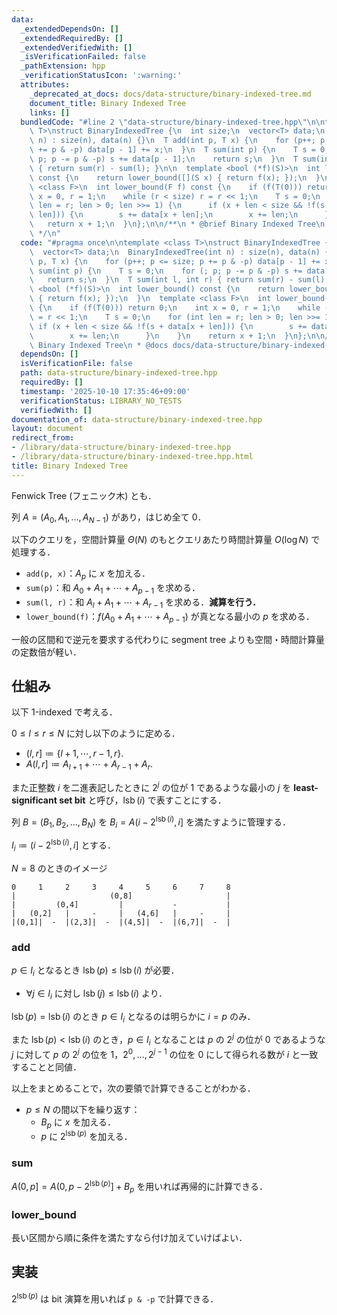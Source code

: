 ```yaml
---
data:
  _extendedDependsOn: []
  _extendedRequiredBy: []
  _extendedVerifiedWith: []
  _isVerificationFailed: false
  _pathExtension: hpp
  _verificationStatusIcon: ':warning:'
  attributes:
    _deprecated_at_docs: docs/data-structure/binary-indexed-tree.md
    document_title: Binary Indexed Tree
    links: []
  bundledCode: "#line 2 \"data-structure/binary-indexed-tree.hpp\"\n\ntemplate <class\
    \ T>\nstruct BinaryIndexedTree {\n  int size;\n  vector<T> data;\n  BinaryIndexedTree(int\
    \ n) : size(n), data(n) {}\n  T add(int p, T x) {\n    for (p++; p <= size; p\
    \ += p & -p) data[p - 1] += x;\n  }\n  T sum(int p) {\n    T s = 0;\n    for (;\
    \ p; p -= p & -p) s += data[p - 1];\n    return s;\n  }\n  T sum(int l, int r)\
    \ { return sum(r) - sum(l); }\n\n  template <bool (*f)(S)>\n  int lower_bound()\
    \ const {\n    return lower_bound([](S x) { return f(x); });\n  }\n  template\
    \ <class F>\n  int lower_bound(F f) const {\n    if (f(T(0))) return 0;\n    int\
    \ x = 0, r = 1;\n    while (r < size) r = r << 1;\n    T s = 0;\n    for (int\
    \ len = r; len > 0; len >>= 1) {\n      if (x + len < size && !f(s + data[x +\
    \ len])) {\n        s += data[x + len];\n        x += len;\n      }\n    }\n \
    \   return x + 1;\n  }\n};\n\n/**\n * @brief Binary Indexed Tree\n * @docs docs/data-structure/binary-indexed-tree.md\n\
    \ */\n"
  code: "#pragma once\n\ntemplate <class T>\nstruct BinaryIndexedTree {\n  int size;\n\
    \  vector<T> data;\n  BinaryIndexedTree(int n) : size(n), data(n) {}\n  T add(int\
    \ p, T x) {\n    for (p++; p <= size; p += p & -p) data[p - 1] += x;\n  }\n  T\
    \ sum(int p) {\n    T s = 0;\n    for (; p; p -= p & -p) s += data[p - 1];\n \
    \   return s;\n  }\n  T sum(int l, int r) { return sum(r) - sum(l); }\n\n  template\
    \ <bool (*f)(S)>\n  int lower_bound() const {\n    return lower_bound([](S x)\
    \ { return f(x); });\n  }\n  template <class F>\n  int lower_bound(F f) const\
    \ {\n    if (f(T(0))) return 0;\n    int x = 0, r = 1;\n    while (r < size) r\
    \ = r << 1;\n    T s = 0;\n    for (int len = r; len > 0; len >>= 1) {\n     \
    \ if (x + len < size && !f(s + data[x + len])) {\n        s += data[x + len];\n\
    \        x += len;\n      }\n    }\n    return x + 1;\n  }\n};\n\n/**\n * @brief\
    \ Binary Indexed Tree\n * @docs docs/data-structure/binary-indexed-tree.md\n */"
  dependsOn: []
  isVerificationFile: false
  path: data-structure/binary-indexed-tree.hpp
  requiredBy: []
  timestamp: '2025-10-10 17:35:46+09:00'
  verificationStatus: LIBRARY_NO_TESTS
  verifiedWith: []
documentation_of: data-structure/binary-indexed-tree.hpp
layout: document
redirect_from:
- /library/data-structure/binary-indexed-tree.hpp
- /library/data-structure/binary-indexed-tree.hpp.html
title: Binary Indexed Tree
---
```

Fenwick Tree (フェニック木) とも．

列 $A=(A_0,A_1,\dots,A_{N-1})$ があり，はじめ全て $0$．

以下のクエリを，空間計算量 $\Theta(N)$ のもとクエリあたり時間計算量 $O(\log N)$ で処理する．

- `add(p, x)`：$A_p$ に $x$ を加える．
- `sum(p)`：和 $A_0+A_1+\cdots+A_{p-1}$ を求める．
- `sum(l, r)`：和 $A_l+A_1+\cdots+A_{r-1}$ を求める．**減算を行う．**
- `lower_bound(f)`：$f(A_0+A_1+\cdots+A_{p-1})$ が真となる最小の $p$ を求める．

一般の区間和で逆元を要求する代わりに segment tree よりも空間・時間計算量の定数倍が軽い．

## 仕組み

以下 1-indexed で考える．

$0\leq l\leq r\leq N$ に対し以下のように定める．

- $(l,r]\coloneqq\{l+1,\cdots,r-1,r\}.$
- $A(l,r]\coloneqq A_{l+1}+\cdots+A_{r-1}+A_r.$

また正整数 $i$ を二進表記したときに $2^j$ の位が $1$ であるような最小の $j$ を **least-significant set bit** と呼び，$\operatorname{lsb}(i)$ で表すことにする．

列 $B=(B_1,B_2,\dots,B_N)$ を $B_i=A(i-2^{\operatorname{lsb}(i)},i]$ を満たすように管理する．

$I_i\coloneqq(i-2^{\operatorname{lsb}(i)},i]$ とする．

$N=8$ のときのイメージ
```
0     1     2     3     4     5     6     7     8
|                     (0,8]                     |
|         (0,4]         |           -           |
|   (0,2]   |     -     |   (4,6]   |     -     |
|(0,1]|  -  |(2,3]|  -  |(4,5]|  -  |(6,7]|  -  |
```

### add

$p\in I_i$ となるとき $\operatorname{lsb}(p) \leq \operatorname{lsb}(i)$ が必要．

- $\forall j\in I_i$ に対し $\operatorname{lsb}(j) \leq \operatorname{lsb}(i)$ より．

$\operatorname{lsb}(p)=\operatorname{lsb}(i)$ のとき $p\in I_i$ となるのは明らかに $i=p$ のみ．

また $\operatorname{lsb}(p) \lt \operatorname{lsb}(i)$ のとき，$p\in I_i$ となることは $p$ の $2^j$ の位が $0$ であるような $j$ に対して $p$ の $2^j$ の位を $1$，$2^0,\dots,2^{j-1}$ の位を $0$ にして得られる数が $i$ と一致することと同値．

以上をまとめることで，次の要領で計算できることがわかる．

- $p\leq N$ の間以下を繰り返す：
  - $B_p$ に $x$ を加える．
  - $p$ に $2^{\operatorname{lsb}(p)}$ を加える．

### sum

$A(0,p]=A(0,p-2^{\operatorname{lsb}(p)}]+B_p$ を用いれば再帰的に計算できる．

### lower_bound

長い区間から順に条件を満たすなら付け加えていけばよい．

## 実装

$2^{\operatorname{lsb}(p)}$ は bit 演算を用いれば `p & -p` で計算できる．